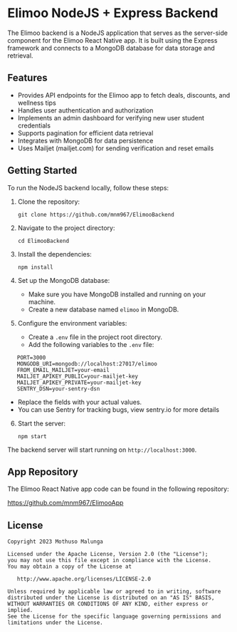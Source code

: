 # Elimoo NodeJS + Express Backend

The Elimoo backend is a NodeJS application that serves as the server-side component for the Elimoo React Native app. It is built using the Express framework and connects to a MongoDB database for data storage and retrieval.

## Features

- Provides API endpoints for the Elimoo app to fetch deals, discounts, and wellness tips
- Handles user authentication and authorization
- Implements an admin dashboard for verifying new user student credentials
- Supports pagination for efficient data retrieval
- Integrates with MongoDB for data persistence
- Uses Mailjet (mailjet.com) for sending verification and reset emails

## Getting Started

To run the NodeJS backend locally, follow these steps:

1. Clone the repository:
   ```
   git clone https://github.com/mnm967/ElimooBackend
   ```

2. Navigate to the project directory:
   ```
   cd ElimooBackend
   ```

3. Install the dependencies:
   ```
   npm install
   ```

4. Set up the MongoDB database:
   - Make sure you have MongoDB installed and running on your machine.
   - Create a new database named `elimoo` in MongoDB.

5. Configure the environment variables:
   - Create a `.env` file in the project root directory.
   - Add the following variables to the `.env` file:
  ```
     PORT=3000
     MONGODB_URI=mongodb://localhost:27017/elimoo
     FROM_EMAIL_MAILJET=your-email
     MAILJET_APIKEY_PUBLIC=your-mailjet-key
	 MAILJET_APIKEY_PRIVATE=your-mailjet-key
	 SENTRY_DSN=your-sentry-dsn
```
- Replace the fields with your actual values.
 - You can use Sentry for tracking bugs, view sentry.io for more details


6. Start the server:
   ```
   npm start
   ```

The backend server will start running on `http://localhost:3000`.

## App Repository

The Elimoo React Native app code can be found in the following repository:

https://github.com/mnm967/ElimooApp

## License

```
Copyright 2023 Mothuso Malunga

Licensed under the Apache License, Version 2.0 (the "License");
you may not use this file except in compliance with the License.
You may obtain a copy of the License at

   http://www.apache.org/licenses/LICENSE-2.0

Unless required by applicable law or agreed to in writing, software
distributed under the License is distributed on an "AS IS" BASIS,
WITHOUT WARRANTIES OR CONDITIONS OF ANY KIND, either express or implied.
See the License for the specific language governing permissions and
limitations under the License.
```
